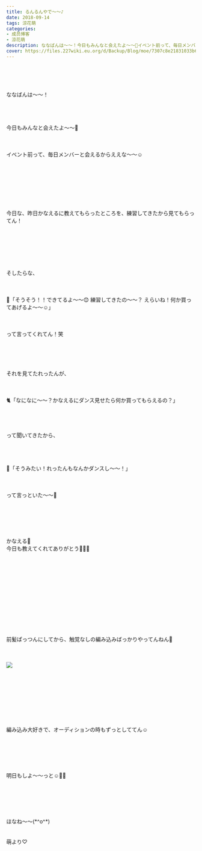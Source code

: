 ```yaml
---
title: るんるんやで〜〜♪
date: 2018-09-14
tags: 涼花萌
categories: 
- 成员博客
- 涼花萌
description: ななばんは〜〜！今日もみんなと会えたよ〜〜💓イベント前って、毎日メンバーと会えるからええな〜〜☺️今日な、昨日かなえるに教えてもらったところを、練習してき...
cover: https://files.227wiki.eu.org/d/Backup/Blog/moe/7307c8e21831033b671dade847418.jpg 
---
```

<div class="blog_detail__main">
<br/>
<br/>
<br/>
<br/>
ななばんは〜〜！<br/>
<br/>
<br/>
<br/>
<br/>
今日もみんなと会えたよ〜〜💓<br/>
<br/>
<br/>
<br/>
イベント前って、毎日メンバーと会えるからええな〜〜☺️<br/>
<br/>
<br/>
<br/>
<br/>
<br/>
<br/>
<br/>
<br/>
今日な、昨日かなえるに教えてもらったところを、練習してきたから見てもらってん！<br/>
<br/>
<br/>
<br/>
<br/>
<br/>
<br/>
<br/>
そしたらな、<br/>
<br/>
<br/>
<br/>
🌷「そうそう！！できてるよ〜〜😊 練習してきたの〜〜？ えらいね！何か買ってあげるよ〜〜☺️」<br/>
<br/>
<br/>
<br/>
って言ってくれてん！笑<br/>
<br/>
<br/>
<br/>
<br/>
<br/>
それを見てたれったんが、<br/>
<br/>
<br/>
<br/>
🐈「なになに〜〜？かなえるにダンス見せたら何か買ってもらえるの？」<br/>
<br/>
<br/>
<br/>
<br/>
って聞いてきたから、<br/>
<br/>
<br/>
<br/>
<br/>
🐥「そうみたい！れったんもなんかダンスし〜〜！」<br/>
<br/>
<br/>
<br/>
って言っといた〜〜🤗<br/>
<br/>
<br/>
<br/>
<br/>
<br/>
<br/>
かなえる💓<br/>
今日も教えてくれてありがとう💓💓💓<br/>
<br/>
<br/>
<br/>
<br/>
<br/>
<br/>
<br/>
<br/>
<br/>
<br/>
<br/>
<br/>
<br/>
前髪ぱっつんにしてから、触覚なしの編み込みばっかりやってんねん🙈<br/>
<br/>
<br/>
<br/>
<img src="https://files.227wiki.eu.org/d/Backup/Blog/moe/7307c8e21831033b671dade847418.jpg"><br/>
<br/>
<br/>
<br/>
<br/>
<br/>
<br/>
<br/>
<br/>
<br/>
編み込み大好きで、オーディションの時もずっとしててん☺️<br/>
<br/>
<br/>
<br/>
<br/>
<br/>
<br/>
明日もしよ〜〜っと☺️💓💓<br/>
<br/>
<br/>
<br/>
<br/>
<br/>
<br/>
ほなね〜〜(*^o^*)<br/>
<br/>
<br/>
萌より♡
<!--twitter-->

<!--//twitter-->
</img></div>